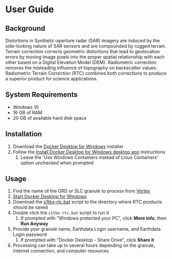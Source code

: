 # User Guide

## Background

Distortions in Synthetic-aperture radar (SAR) imagery are induced by the side-looking nature of SAR sensors and are compounded by rugged terrain. Terrain correction corrects geometric distortions that lead to geolocation errors by moving image pixels into the proper spatial relationship with each other based on a Digital Elevation Model (DEM). Radiometric correction removes the misleading influence of topography on backscatter values. Radiometric Terrain Correction (RTC) combines both corrections to produce a superior product for science applications.

## System Requirements

* Windows 10
* 16 GB of RAM
* 20 GB of available hard disk space

## Installation

1. Download the [Docker Desktop for Windows](https://download.docker.com/win/stable/Docker%20for%20Windows%20Installer.exe) installer
1. Follow the [Install Docker Desktop for Windows desktop app](https://docs.docker.com/docker-for-windows/install/#install-docker-desktop-for-windows-desktop-app) instructions
   1. Leave the 'Use Windows Containers instead of Linux Containers' option unchecked when prompted

## Usage

1. Find the name of the GRD or SLC granule to process from [Vertex](https://vertex.daac.asf.alaska.edu/)
1. [Start Docker Desktop for Windows](https://docs.docker.com/docker-for-windows/install/#install-docker-desktop-for-windows-desktop-app#start-docker-desktop-for-windows)
1. Download the [s1tbx-rtc.bat](https://s3.amazonaws.com/asfdaac/s1tbx-rtc.bat) script to the directory where RTC products should be saved
1. Double click the `s1tbx-rtc.bat` script to run it
   1. If prompted with "Windows protected your PC", click **More info**, then **Run Anyway**
1. Provide your granule name, Earthdata Login username, and Earthdata Login password
   1. If prompted with "Docker Desktop - Share Drive", click **Share it**
1. Processing can take up to several hours depending on the granule, internet connection, and computer resources
